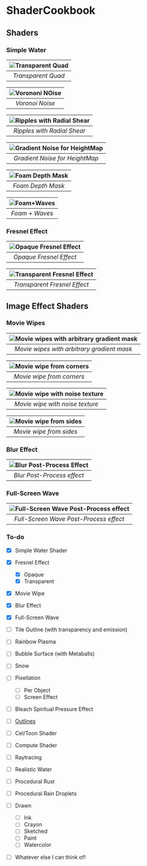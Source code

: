 # ShaderCookbook

## Shaders

### Simple Water

| ![Transparent Quad](https://github.com/2020wmarvil/ShaderCookbook/blob/main/gifs/SimpleWater_Transparent.png) | 
|:--:| 
| *Transparent Quad* |

| ![Vorononi NOise](https://github.com/2020wmarvil/ShaderCookbook/blob/main/gifs/SimpleShader_Voronoi.gif) | 
|:--:| 
| *Voronoi Noise* |

| ![Ripples with Radial Shear](https://github.com/2020wmarvil/ShaderCookbook/blob/main/gifs/SimpleWater_Ripples.gif) | 
|:--:| 
| *Ripples with Radial Shear* |

| ![Gradient Noise for HeightMap](https://github.com/2020wmarvil/ShaderCookbook/blob/main/gifs/SimpleWater_NoiseHeightMap.gif) | 
|:--:| 
| *Gradient Noise for HeightMap* |

| ![Foam Depth Mask](https://github.com/2020wmarvil/ShaderCookbook/blob/main/gifs/SimpleWater_FoamMask.png) | 
|:--:| 
| *Foam Depth Mask* |

| ![Foam+Waves](https://github.com/2020wmarvil/ShaderCookbook/blob/main/gifs/SimpleShader_WavesFoam.gif) | 
|:--:| 
| *Foam + Waves* |

### Fresnel Effect

| ![Opaque Fresnel Effect](https://github.com/2020wmarvil/ShaderCookbook/blob/main/gifs/xbtfR7fFFh.png) | 
|:--:| 
| *Opaque Fresnel Effect* |

| ![Transparent Fresnel Effect](https://github.com/2020wmarvil/ShaderCookbook/blob/main/gifs/lGfZfxAPGb.png) | 
|:--:| 
| *Transparent Fresnel Effect* |

## Image Effect Shaders

### Movie Wipes

| ![Movie wipes with arbitrary gradient mask](https://github.com/2020wmarvil/ShaderCookbook/blob/main/gifs/MovieWipe_LeftTORight.gif) | 
|:--:| 
| *Movie wipes with arbitrary gradient mask* |

| ![Movie wipe from corners](https://github.com/2020wmarvil/ShaderCookbook/blob/main/gifs/MovieWipe_Corners.gif) | 
|:--:| 
| *Movie wipe from corners* |

| ![Movie wipe with noise texture](https://github.com/2020wmarvil/ShaderCookbook/blob/main/gifs/MovieWipe_Noise.gif) | 
|:--:| 
| *Movie wipe with noise texture* |

| ![Movie wipe from sides](https://github.com/2020wmarvil/ShaderCookbook/blob/main/gifs/MovieWipe_Sides.gif) | 
|:--:| 
| *Movie wipe from sides* |

### Blur Effect

| ![Blur Post-Process Effect](https://github.com/2020wmarvil/ShaderCookbook/blob/main/gifs/Blur.png) | 
|:--:| 
| *Blur Post-Process effect* |

### Full-Screen Wave

| ![Full-Screen Wave Post-Process effect](https://github.com/2020wmarvil/ShaderCookbook/blob/main/gifs/FullScreenWave.gif) | 
|:--:| 
| *Full-Screen Wave Post-Process effect* |


### To-do
- [x] Simple Water Shader
- [x] Fresnel Effect
  - [x] Opaque
  - [x] Transparent
- [x] Movie Wipe
- [x] Blur Effect
- [x] Full-Screen Wave
- [ ] Tile Outline (with transparency and emission)
- [ ] Rainbow Plasma
- [ ] Bubble Surface (with Metaballs)
- [ ] Snow
- [ ] Pixellation
  - [ ] Per Object
  - [ ] Screen Effect
- [ ] Bleach Spiritual Pressure Effect
- [ ] [Outlines](https://alexanderameye.github.io/notes/rendering-outlines/)
- [ ] Cel/Toon Shader
- [ ] Compute Shader
- [ ] Raytracing
- [ ] Realistic Water
- [ ] Procedural Rust
- [ ] Procedural Rain Droplets
- [ ] Drawn
  - [ ] Ink
  - [ ] Crayon
  - [ ] Sketched
  - [ ] Paint
  - [ ] Watercolor
- [ ] Whatever else I can think of!



